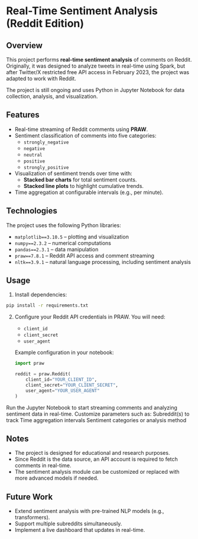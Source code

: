 # Real-Time Sentiment Analysis (Reddit Edition)

## Overview
This project performs **real-time sentiment analysis** of comments on Reddit.  
Originally, it was designed to analyze tweets in real-time using Spark, but after Twitter/X restricted free API access in February 2023, the project was adapted to work with Reddit.

The project is still ongoing and uses Python in Jupyter Notebook for data collection, analysis, and visualization.

## Features
- Real-time streaming of Reddit comments using **PRAW**.
- Sentiment classification of comments into five categories:
  - `strongly_negative`
  - `negative`
  - `neutral`
  - `positive`
  - `strongly_positive`
- Visualization of sentiment trends over time with:
  - **Stacked bar charts** for total sentiment counts.
  - **Stacked line plots** to highlight cumulative trends.
- Time aggregation at configurable intervals (e.g., per minute).

## Technologies
The project uses the following Python libraries:

- `matplotlib==3.10.5` – plotting and visualization  
- `numpy==2.3.2` – numerical computations  
- `pandas==2.3.1` – data manipulation  
- `praw==7.8.1` – Reddit API access and comment streaming  
- `nltk==3.9.1` – natural language processing, including sentiment analysis  

## Usage
1. Install dependencies:

```bash
pip install -r requirements.txt
```

2. Configure your Reddit API credentials in PRAW. You will need:
   - `client_id`
   - `client_secret`
   - `user_agent`

   Example configuration in your notebook:

   ```python
   import praw

   reddit = praw.Reddit(
       client_id="YOUR_CLIENT_ID",
       client_secret="YOUR_CLIENT_SECRET",
       user_agent="YOUR_USER_AGENT"
   )
Run the Jupyter Notebook to start streaming comments and analyzing sentiment data in real-time.
Customize parameters such as:
Subreddit(s) to track
Time aggregation intervals
Sentiment categories or analysis method

## Notes
- The project is designed for educational and research purposes.
- Since Reddit is the data source, an API account is required to fetch comments in real-time.
- The sentiment analysis module can be customized or replaced with more advanced models if needed.


## Future Work
- Extend sentiment analysis with pre-trained NLP models (e.g., transformers).
- Support multiple subreddits simultaneously.
- Implement a live dashboard that updates in real-time.